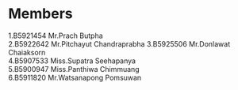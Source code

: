 Members
=======  
1.B5921454 Mr.Prach Butpha  
2.B5922642 Mr.Pitchayut Chandraprabha 
3.B5925506 Mr.Donlawat Chaiaksorn  
4.B5907533 Miss.Supatra Seehapanya  
5.B5900947 Miss.Panthiwa Chimmuang  
6.B5911820 Mr.Watsanapong Pomsuwan